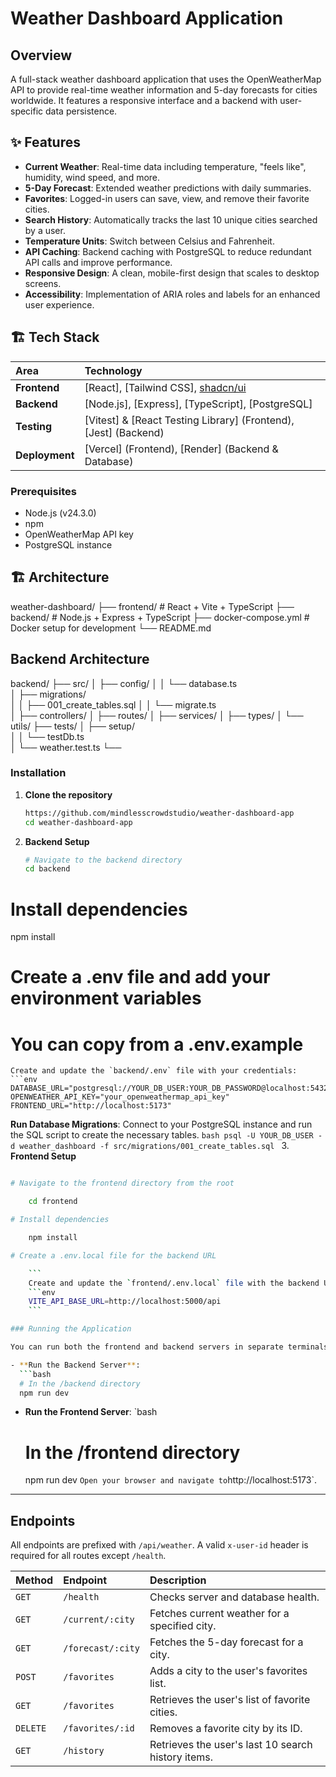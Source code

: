 # Weather Dashboard Application

## Overview

A full-stack weather dashboard application that uses the OpenWeatherMap API to provide real-time weather information and 5-day forecasts for cities worldwide. It features a responsive interface and a backend with user-specific data persistence.
<!-- -->

## ✨ Features

- **Current Weather**: Real-time data including temperature, "feels like", humidity, wind speed, and more.
- **5-Day Forecast**: Extended weather predictions with daily summaries.
- **Favorites**: Logged-in users can save, view, and remove their favorite cities.
- **Search History**: Automatically tracks the last 10 unique cities searched by a user.
- **Temperature Units**: Switch between Celsius and Fahrenheit.
- **API Caching**: Backend caching with PostgreSQL to reduce redundant API calls and improve performance.
- **Responsive Design**: A clean, mobile-first design that scales to desktop screens.
- **Accessibility**: Implementation of ARIA roles and labels for an enhanced user experience.

## 🏗️ Tech Stack

| Area           | Technology                                                      |
| :------------- | :-------------------------------------------------------------- |
| **Frontend**   | [React], [Tailwind CSS], [shadcn/ui](https://ui.shadcn.com/)    |
| **Backend**    | [Node.js], [Express], [TypeScript], [PostgreSQL]                |
| **Testing**    | [Vitest] & [React Testing Library] (Frontend), [Jest] (Backend) |
| **Deployment** | [Vercel] (Frontend), [Render] (Backend & Database)              |

### Prerequisites

- Node.js (v24.3.0)
- npm
- OpenWeatherMap API key
- PostgreSQL instance

## 🏗️ Architecture

weather-dashboard/
├── frontend/ # React + Vite + TypeScript
├── backend/ # Node.js + Express + TypeScript
├── docker-compose.yml # Docker setup for development
└── README.md

## Backend Architecture

backend/
├── src/
│ ├── config/
│ │ └── database.ts  
│ ├── migrations/  
│ │ ├── 001_create_tables.sql
│ │ └── migrate.ts  
│ ├── controllers/
│ ├── routes/
│ ├── services/
│ ├── types/
│ └── utils/
├── tests/
│ ├── setup/  
│ │ └── testDb.ts  
│ └── weather.test.ts
└──

### Installation

1. **Clone the repository**
   ```bash
   https://github.com/mindlesscrowdstudio/weather-dashboard-app
   cd weather-dashboard-app
   ```
2. **Backend Setup**
   ```bash
   # Navigate to the backend directory
   cd backend
   ```

# Install dependencies

npm install

# Create a .env file and add your environment variables

# You can copy from a .env.example

````
Create and update the `backend/.env` file with your credentials:
```env
DATABASE_URL="postgresql://YOUR_DB_USER:YOUR_DB_PASSWORD@localhost:5432/weather_dashboard"
OPENWEATHER_API_KEY="your_openweathermap_api_key"
FRONTEND_URL="http://localhost:5173"
````

**Run Database Migrations**:
Connect to your PostgreSQL instance and run the SQL script to create the necessary tables.
`bash
    psql -U YOUR_DB_USER -d weather_dashboard -f src/migrations/001_create_tables.sql
    ` 3. **Frontend Setup**
```bash

# Navigate to the frontend directory from the root

    cd frontend

# Install dependencies

    npm install

# Create a .env.local file for the backend URL

    ```
    Create and update the `frontend/.env.local` file with the backend URL:
    ```env
    VITE_API_BASE_URL=http://localhost:5000/api
    ```

### Running the Application

You can run both the frontend and backend servers in separate terminals.

- **Run the Backend Server**:
  ```bash
  # In the /backend directory
  npm run dev
  ```
- **Run the Frontend Server**:
  `bash
    # In the /frontend directory
    npm run dev
    `
  Open your browser and navigate to `http://localhost:5173`.

---

## Endpoints

All endpoints are prefixed with `/api/weather`. A valid `x-user-id` header is required for all routes except `/health`.

| Method   | Endpoint          | Description                                        |
| :------- | :---------------- | :------------------------------------------------- |
| `GET`    | `/health`         | Checks server and database health.                 |
| `GET`    | `/current/:city`  | Fetches current weather for a specified city.      |
| `GET`    | `/forecast/:city` | Fetches the 5-day forecast for a city.             |
| `POST`   | `/favorites`      | Adds a city to the user's favorites list.          |
| `GET`    | `/favorites`      | Retrieves the user's list of favorite cities.      |
| `DELETE` | `/favorites/:id`  | Removes a favorite city by its ID.                 |
| `GET`    | `/history`        | Retrieves the user's last 10 search history items. |
